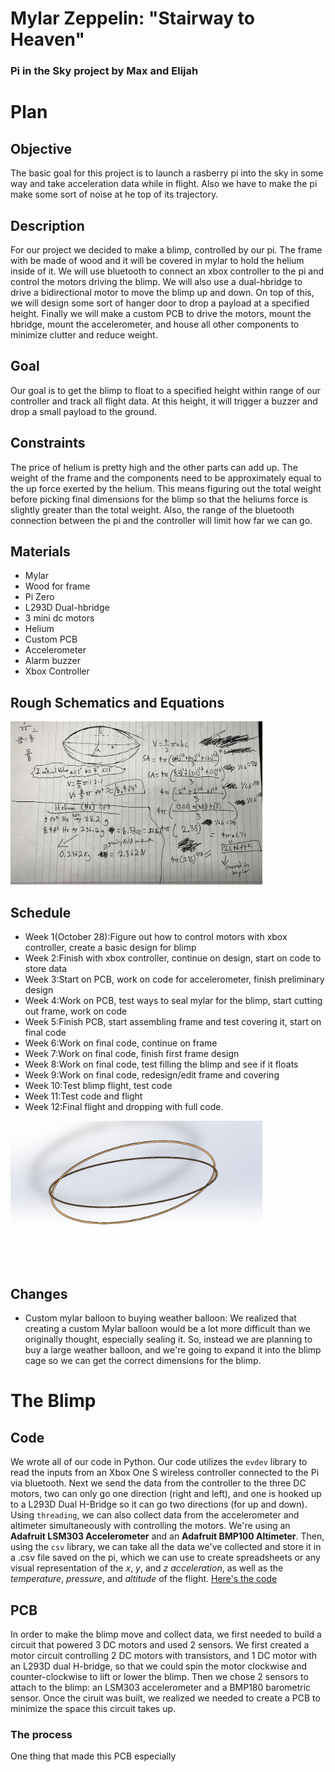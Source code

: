 # Mylar Zeppelin: "Stairway to Heaven"
### Pi in the Sky project by Max and Elijah

# Plan
## Objective
The basic goal for this project is to launch a rasberry pi into the sky in some way and take acceleration data while in flight. Also we have to make the pi make some sort of noise at he top of its trajectory.
## Description
For our project we decided to make a blimp, controlled by our pi. The frame with be made of wood and it will be covered in mylar to hold the helium inside of it. We will use bluetooth to connect an xbox controller to the pi and control the motors driving the blimp. We will also use a dual-hbridge to drive a bidirectional motor to move the blimp up and down. On top of this, we will design some sort of hanger door to drop a payload at a specified height. Finally we will make a custom PCB to drive the motors, mount the hbridge, mount the accelerometer, and house all other components to minimize clutter and reduce weight.
## Goal
Our goal is to get the blimp to float to a specified height within range of our controller and track all flight data. At this height, it will trigger a buzzer and drop a small payload to the ground. 
## Constraints
The price of helium is pretty high and the other parts can add up. The weight of the frame and the components need to be approximately equal to the up force exerted by the helium. This means figuring out the total weight before picking final dimensions for the blimp so that the heliums force is slightly greater than the total weight. Also, the range of the bluetooth connection between the pi and the controller will limit how far we can go.
## Materials
* Mylar
* Wood for frame
* Pi Zero
* L293D Dual-hbridge
* 3 mini dc motors
* Helium
* Custom PCB
* Accelerometer
* Alarm buzzer
* Xbox Controller
## Rough Schematics and Equations
<img src="75C22DD9-4361-48F5-8394-BCE06E49980E.jpeg" width="80%">

## Schedule
* Week 1(October 28):Figure out how to control motors with xbox controller, create a basic design for blimp
* Week 2:Finish with xbox controller, continue on design, start on code to store data
* Week 3:Start on PCB, work on code for accelerometer, finish preliminary design
* Week 4:Work on PCB, test ways to seal mylar for the blimp, start cutting out frame, work on code
* Week 5:Finish PCB, start assembling frame and test covering it, start on final code
* Week 6:Work on final code, continue on frame
* Week 7:Work on final code, finish first frame design
* Week 8:Work on final code, test filling the blimp and see if it floats
* Week 9:Work on final code, redesign/edit frame and covering
* Week 10:Test blimp flight, test code
* Week 11:Test code and flight
* Week 12:Final flight and dropping with full code.
<img src="Blimp_frame.PNG" width="80%">

## Changes
* Custom mylar balloon to buying weather balloon: We realized that creating a custom Mylar balloon would be a lot more difficult than we originally thought, especially sealing it. So, instead we are planning to buy a large weather balloon, and we're going to expand it into the blimp cage so we can get the correct dimensions for the blimp.

# The Blimp
## Code
We wrote all of our code in Python. Our code utilizes the `evdev` library to read the inputs from an Xbox One S wireless controller connected to the Pi via bluetooth. Next we send the data from the controller to the three DC motors, two can only go one direction (right and left), and one is hooked up to a L293D Dual H-Bridge so it can go two directions (for up and down). Using `threading`, we can also collect data from the accelerometer and altimeter simultaneously with controlling the motors. We're using an **Adafruit LSM303 Accelerometer** and an **Adafruit BMP100 Altimeter**. Then, using the `csv` library, we can take all the data we've collected and store it in a .csv file saved on the pi, which we can use to create spreadsheets or any visual representation of the *x*, *y*, and *z acceleration*, as well as the *temperature*, *pressure*, and *altitude* of the flight. [Here's the code](https://github.com/etolton49/Pi-in-the-Sky/blob/master/Pi_in_sky.py)

## PCB
In order to make the blimp move and collect data, we first needed to build a circuit that powered 3 DC motors and used 2 sensors. We first created a motor circuit controlling 2 DC motors with transistors, and 1 DC motor with an L293D dual H-bridge, so that we could spin the motor clockwise and counter-clockwise to lift or lower the blimp. Then we chose 2 sensors to attach to the blimp: an LSM303 accelerometer and a BMP180 barometric sensor. Once the ciruit was built, we realized we needed to create a PCB to minimize the space this circuit takes up.
### The process
One thing that made this PCB especially
